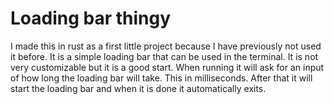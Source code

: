 # Loading bar thingy

I made this in rust as a first little project because I have previously not used it before. It is a simple loading bar that can be used in the terminal. It is not very customizable but it is a good start.
When running it will ask for an input of how long the loading bar will take. This in milliseconds. After that it will start the loading bar and when it is done it automatically exits.